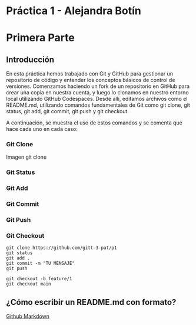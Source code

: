 # Práctica 1 - Alejandra Botín

# Primera Parte

## Introducción

En esta práctica hemos trabajado con Git y GitHub para gestionar un repositorio de código y entender los conceptos básicos de control de versiones. Comenzamos haciendo un fork de un repositorio en GitHub para crear una copia en nuestra cuenta, y luego lo clonamos en nuestro entorno local utilizando GitHub Codespaces. Desde allí, editamos archivos como el README.md, utilizando comandos fundamentales de Git como git clone, git status, git add, git commit, git push y git checkout. 

A continuación, se muestra el uso de estos comandos y se comenta que hace cada uno en cada caso:

### Git Clone

Imagen git clone




### Git Status

### Git Add

### Git Commit

### Git Push

### Git Checkout

```
git clone https://github.com/gitt-3-pat/p1
git status
git add .
git commit -m "TU MENSAJE"
git push

git checkout -b feature/1
git checkout main
```

## ¿Cómo escribir un README.md con formato?

[Github Markdown](https://docs.github.com/es/get-started/writing-on-github/getting-started-with-writing-and-formatting-on-github/basic-writing-and-formatting-syntax)

